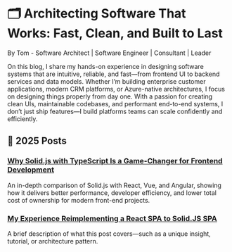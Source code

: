 # 🗂 Architecting Software That Works: Fast, Clean, and Built to Last

By Tom - Software Architect | Software Engineer | Consultant | Leader 

On this blog, I share my hands-on experience in designing software systems that are intuitive, reliable, and fast—from frontend UI to backend services and data models. Whether I’m building enterprise customer applications, modern CRM platforms, or Azure-native architectures, I focus on designing things properly from day one. With a passion for creating clean UIs, maintainable codebases, and performant end-to-end systems, I don’t just ship features—I build platforms teams can scale confidently and efficiently.

## 📅 2025 Posts

### [Why Solid.js with TypeScript Is a Game-Changer for Frontend Development](./2025/2025-04-09-Why-SolidJS-Is-a-Game-Changer-for-Frontend-Development.md)
An in-depth comparison of Solid.js with React, Vue, and Angular, showing how it delivers better performance, developer efficiency, and lower total cost of ownership for modern front-end projects.

<!-- Add more entries below as you create them -->

### [My Experience Reimplementing a React SPA to Solid.JS SPA](./2025/2025-04-10-My-Experience-Moving-React-to-SolidJS.md)
A brief description of what this post covers—such as a unique insight, tutorial, or architecture pattern.

